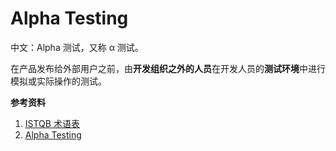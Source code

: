 
# Alpha Testing

中文：Alpha 测试，又称 α 测试。  

在产品发布给外部用户之前，由**开发组织之外的人员**在开发人员的**测试环境**中进行模拟或实际操作的测试。

**参考资料**

1. [ISTQB 术语表](https://www.cstqb.cn/ISTQB%C2%AE%E6%9C%AF%E8%AF%AD%E8%A1%A8.html)
2. [Alpha Testing](https://www.tutorialspoint.com/software_testing_dictionary/alpha_testing.htm)
